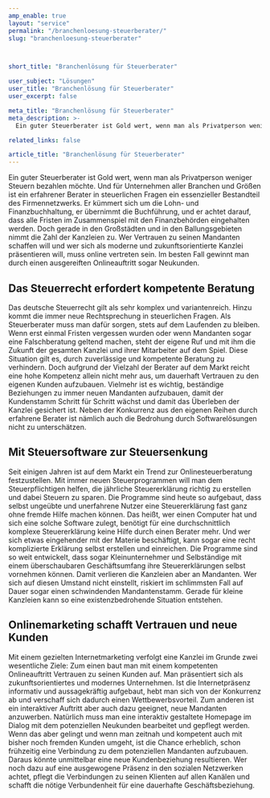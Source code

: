 ```yaml
---
amp_enable: true
layout: "service"
permalink: "/branchenloesung-steuerberater/"
slug: "branchenloesung-steuerberater"



short_title: "Branchenlösung für Steuerberater"

user_subject: "Lösungen"
user_title: "Branchenlösung für Steuerberater"
user_excerpt: false

meta_title: "Branchenlösung für Steuerberater"
meta_description: >-
  Ein guter Steuerberater ist Gold wert, wenn man als Privatperson weniger Steuern bezahlen möchte. Und für Unternehmen aller Branchen und Größen ist ein erfahrener Berater in steuerlichen Fragen ein essenzieller Bestandteil des Firmennetzwerks. Er kümmert sich um die Lohn- und Finanzbuchhaltung, er übernimmt die Buchführung, und er achtet darauf, dass alle Fristen im Zusammenspiel mit... Read more »

related_links: false

article_title: "Branchenlösung für Steuerberater"
---
```


Ein guter Steuerberater ist Gold wert, wenn man als Privatperson weniger Steuern bezahlen möchte. Und für Unternehmen aller Branchen und Größen ist ein erfahrener Berater in steuerlichen Fragen ein essenzieller Bestandteil des Firmennetzwerks. Er kümmert sich um die Lohn- und Finanzbuchhaltung, er übernimmt die Buchführung, und er achtet darauf, dass alle Fristen im Zusammenspiel mit den Finanzbehörden eingehalten werden. Doch gerade in den Großstädten und in den Ballungsgebieten nimmt die Zahl der Kanzleien zu. Wer Vertrauen zu seinen Mandanten schaffen will und wer sich als moderne und zukunftsorientierte Kanzlei präsentieren will, muss online vertreten sein. Im besten Fall gewinnt man durch einen ausgereiften Onlineauftritt sogar Neukunden.

## Das Steuerrecht erfordert kompetente Beratung

Das deutsche Steuerrecht gilt als sehr komplex und variantenreich. Hinzu kommt die immer neue Rechtsprechung in steuerlichen Fragen. Als Steuerberater muss man dafür sorgen, stets auf dem Laufenden zu bleiben. Wenn erst einmal Fristen vergessen wurden oder wenn Mandanten sogar eine Falschberatung geltend machen, steht der eigene Ruf und mit ihm die Zukunft der gesamten Kanzlei und ihrer Mitarbeiter auf dem Spiel. Diese Situation gilt es, durch zuverlässige und kompetente Beratung zu verhindern. Doch aufgrund der Vielzahl der Berater auf dem Markt reicht eine hohe Kompetenz allein nicht mehr aus, um dauerhaft Vertrauen zu den eigenen Kunden aufzubauen. Vielmehr ist es wichtig, beständige Beziehungen zu immer neuen Mandanten aufzubauen, damit der Kundenstamm Schritt für Schritt wächst und damit das Überleben der Kanzlei gesichert ist. Neben der Konkurrenz aus den eigenen Reihen durch erfahrene Berater ist nämlich auch die Bedrohung durch Softwarelösungen nicht zu unterschätzen.

## Mit Steuersoftware zur Steuersenkung

Seit einigen Jahren ist auf dem Markt ein Trend zur Onlinesteuerberatung festzustellen. Mit immer neuen Steuerprogrammen will man dem Steuerpflichtigen helfen, die jährliche Steuererklärung richtig zu erstellen und dabei Steuern zu sparen. Die Programme sind heute so aufgebaut, dass selbst ungeübte und unerfahrene Nutzer eine Steuererklärung fast ganz ohne fremde Hilfe machen können. Das heißt, wer einen Computer hat und sich eine solche Software zulegt, benötigt für eine durchschnittlich komplexe Steuererklärung keine Hilfe durch einen Berater mehr. Und wer sich etwas eingehender mit der Materie beschäftigt, kann sogar eine recht komplizierte Erklärung selbst erstellen und einreichen. Die Programme sind so weit entwickelt, dass sogar Kleinunternehmer und Selbständige mit einem überschaubaren Geschäftsumfang ihre Steuererklärungen selbst vornehmen können. Damit verlieren die Kanzleien aber an Mandanten. Wer sich auf diesen Umstand nicht einstellt, riskiert im schlimmsten Fall auf Dauer sogar einen schwindenden Mandantenstamm. Gerade für kleine Kanzleien kann so eine existenzbedrohende Situation entstehen.

## Onlinemarketing schafft Vertrauen und neue Kunden

Mit einem gezielten Internetmarketing verfolgt eine Kanzlei im Grunde zwei wesentliche Ziele: Zum einen baut man mit einem kompetenten Onlineauftritt Vertrauen zu seinen Kunden auf. Man präsentiert sich als zukunftsorientiertes und modernes Unternehmen. Ist die Internetpräsenz informativ und aussagekräftig aufgebaut, hebt man sich von der Konkurrenz ab und verschaff sich dadurch einen Wettbewerbsvorteil. Zum anderen ist ein interaktiver Auftritt aber auch dazu geeignet, neue Mandanten anzuwerben. Natürlich muss man eine interaktiv gestaltete Homepage im Dialog mit dem potenziellen Neukunden bearbeitet und gepflegt werden. Wenn das aber gelingt und wenn man zeitnah und kompetent auch mit bisher noch fremden Kunden umgeht, ist die Chance erheblich, schon frühzeitig eine Verbindung zu dem potenziellen Mandanten aufzubauen. Daraus könnte unmittelbar eine neue Kundenbeziehung resultieren. Wer noch dazu auf eine ausgewogene Präsenz in den sozialen Netzwerken achtet, pflegt die Verbindungen zu seinen Klienten auf allen Kanälen und schafft die nötige Verbundenheit für eine dauerhafte Geschäftsbeziehung.

